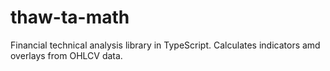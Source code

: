 # thaw-ta-math
Financial technical analysis library in TypeScript. Calculates indicators amd overlays from OHLCV data.

